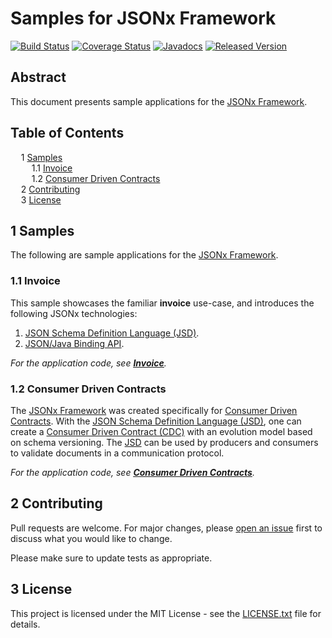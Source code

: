 # Samples for JSONx Framework

[![Build Status](https://travis-ci.org/jsonxorg/jsonx.svg?EKkC4CBk)](https://travis-ci.org/jsonxorg/jsonx)
[![Coverage Status](https://coveralls.io/repos/github/jsonxorg/jsonx/badge.svg?EKkC4CBk)](https://coveralls.io/github/jsonxorg/jsonx)
[![Javadocs](https://www.javadoc.io/badge/org.jsonx/rs.svg?EKkC4CBk)](https://www.javadoc.io/doc/org.jsonx/rs)
[![Released Version](https://img.shields.io/maven-central/v/org.jsonx/rs.svg?EKkC4CBk)](https://mvnrepository.com/artifact/org.jsonx/rs)

## Abstract

This document presents sample applications for the <ins>JSONx Framework</ins>.

## Table of Contents

<samp>&nbsp;&nbsp;</samp>1 [Samples](#1-samples)<br>
<samp>&nbsp;&nbsp;&nbsp;&nbsp;</samp>1.1 [Invoice](#11-invoice)<br>
<samp>&nbsp;&nbsp;&nbsp;&nbsp;</samp>1.2 [Consumer Driven Contracts](#12-consumer-driven-contracts)<br>
<samp>&nbsp;&nbsp;</samp>2 [Contributing](#2-contributing)<br>
<samp>&nbsp;&nbsp;</samp>3 [License](#3-license)<br>

## 1 Samples

The following are sample applications for the <ins>JSONx Framework</ins>.

### 1.1 Invoice

This sample showcases the familiar **invoice** use-case, and introduces the following JSONx technologies:
1. [<ins>JSON Schema Definition Language (JSD)</ins>][#jsd].
1. [<ins>JSON/Java Binding API</ins>][#binding].

_For the application code, see **[<ins>Invoice</ins>](invoice)**._

### 1.2 Consumer Driven Contracts

The <ins>JSONx Framework</ins> was created specifically for [<ins>Consumer Driven Contracts</ins>][cdc]. With the [<ins>JSON Schema Definition Language (JSD)</ins>][#jsd], one can create a <ins>Consumer Driven Contract (CDC)</ins> with an evolution model based on schema versioning. The <ins>JSD</ins> can be used by producers and consumers to validate documents in a communication protocol.

_For the application code, see **[<ins>Consumer Driven Contracts</ins>](cdc)**._

## 2 Contributing

Pull requests are welcome. For major changes, please [open an issue](../../issues) first to discuss what you would like to change.

Please make sure to update tests as appropriate.

## 3 License

This project is licensed under the MIT License - see the [LICENSE.txt](LICENSE.txt) file for details.

[#binding]: ../../#4-jsonjava-binding-api
[#jsd]: ../../#3-json-schema-definition-language
[cdc]: http://martinfowler.com/articles/consumerDrivenContracts.html